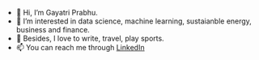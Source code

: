 - 👋 Hi, I’m Gayatri Prabhu.
- 👀 I’m interested in data science, machine learning, sustaianble energy, business and finance.
- 🌱 Besides, I love to write, travel, play sports.
- 📫 You can reach me through [LinkedIn](https://www.linkedin.com/in/prabhugayatri/)

<!---
prabhugayatri/prabhugayatri is a ✨ special ✨ repository because its `README.md` (this file) appears on your GitHub profile.
You can click the Preview link to take a look at your changes.
--->

